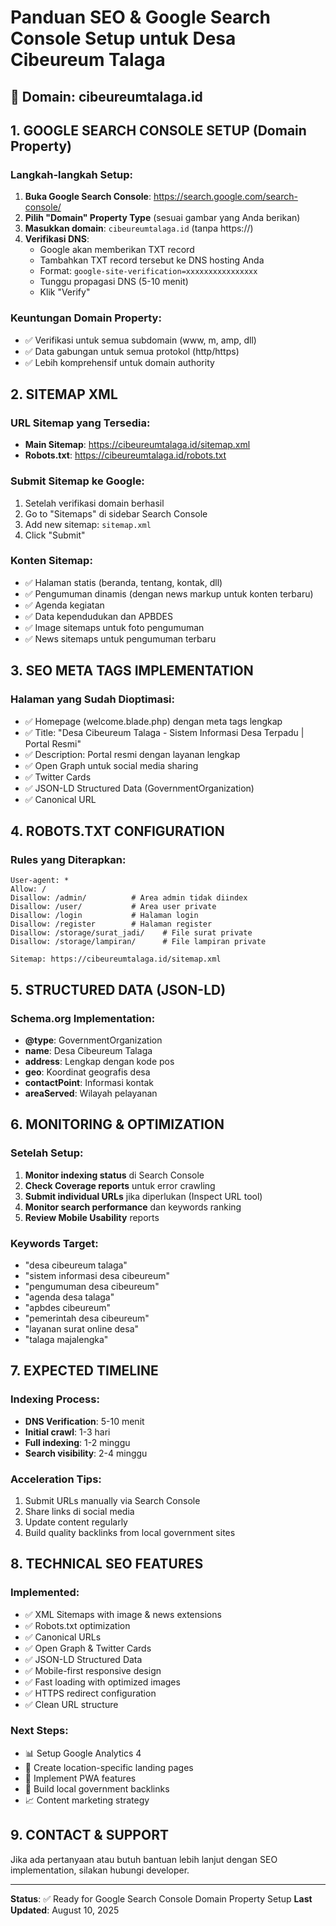 # Panduan SEO & Google Search Console Setup untuk Desa Cibeureum Talaga

## 🎯 Domain: cibeureumtalaga.id

## 1. GOOGLE SEARCH CONSOLE SETUP (Domain Property)

### Langkah-langkah Setup:
1. **Buka Google Search Console**: https://search.google.com/search-console/
2. **Pilih "Domain" Property Type** (sesuai gambar yang Anda berikan)
3. **Masukkan domain**: `cibeureumtalaga.id` (tanpa https://)
4. **Verifikasi DNS**:
   - Google akan memberikan TXT record
   - Tambahkan TXT record tersebut ke DNS hosting Anda
   - Format: `google-site-verification=xxxxxxxxxxxxxxxx`
   - Tunggu propagasi DNS (5-10 menit)
   - Klik "Verify"

### Keuntungan Domain Property:
- ✅ Verifikasi untuk semua subdomain (www, m, amp, dll)
- ✅ Data gabungan untuk semua protokol (http/https)
- ✅ Lebih komprehensif untuk domain authority

## 2. SITEMAP XML

### URL Sitemap yang Tersedia:
- **Main Sitemap**: https://cibeureumtalaga.id/sitemap.xml
- **Robots.txt**: https://cibeureumtalaga.id/robots.txt

### Submit Sitemap ke Google:
1. Setelah verifikasi domain berhasil
2. Go to "Sitemaps" di sidebar Search Console
3. Add new sitemap: `sitemap.xml`
4. Click "Submit"

### Konten Sitemap:
- ✅ Halaman statis (beranda, tentang, kontak, dll)
- ✅ Pengumuman dinamis (dengan news markup untuk konten terbaru)
- ✅ Agenda kegiatan
- ✅ Data kependudukan dan APBDES
- ✅ Image sitemaps untuk foto pengumuman
- ✅ News sitemaps untuk pengumuman terbaru

## 3. SEO META TAGS IMPLEMENTATION

### Halaman yang Sudah Dioptimasi:
- ✅ Homepage (welcome.blade.php) dengan meta tags lengkap
- ✅ Title: "Desa Cibeureum Talaga - Sistem Informasi Desa Terpadu | Portal Resmi"
- ✅ Description: Portal resmi dengan layanan lengkap
- ✅ Open Graph untuk social media sharing
- ✅ Twitter Cards
- ✅ JSON-LD Structured Data (GovernmentOrganization)
- ✅ Canonical URL

## 4. ROBOTS.TXT CONFIGURATION

### Rules yang Diterapkan:
```
User-agent: *
Allow: /
Disallow: /admin/          # Area admin tidak diindex
Disallow: /user/           # Area user private
Disallow: /login           # Halaman login
Disallow: /register        # Halaman register
Disallow: /storage/surat_jadi/    # File surat private
Disallow: /storage/lampiran/      # File lampiran private

Sitemap: https://cibeureumtalaga.id/sitemap.xml
```

## 5. STRUCTURED DATA (JSON-LD)

### Schema.org Implementation:
- **@type**: GovernmentOrganization
- **name**: Desa Cibeureum Talaga
- **address**: Lengkap dengan kode pos
- **geo**: Koordinat geografis desa
- **contactPoint**: Informasi kontak
- **areaServed**: Wilayah pelayanan

## 6. MONITORING & OPTIMIZATION

### Setelah Setup:
1. **Monitor indexing status** di Search Console
2. **Check Coverage reports** untuk error crawling
3. **Submit individual URLs** jika diperlukan (Inspect URL tool)
4. **Monitor search performance** dan keywords ranking
5. **Review Mobile Usability** reports

### Keywords Target:
- "desa cibeureum talaga"
- "sistem informasi desa cibeureum"
- "pengumuman desa cibeureum"
- "agenda desa talaga"
- "apbdes cibeureum"
- "pemerintah desa cibeureum"
- "layanan surat online desa"
- "talaga majalengka"

## 7. EXPECTED TIMELINE

### Indexing Process:
- **DNS Verification**: 5-10 menit
- **Initial crawl**: 1-3 hari
- **Full indexing**: 1-2 minggu
- **Search visibility**: 2-4 minggu

### Acceleration Tips:
1. Submit URLs manually via Search Console
2. Share links di social media
3. Update content regularly
4. Build quality backlinks from local government sites

## 8. TECHNICAL SEO FEATURES

### Implemented:
- ✅ XML Sitemaps with image & news extensions
- ✅ Robots.txt optimization
- ✅ Canonical URLs
- ✅ Open Graph & Twitter Cards
- ✅ JSON-LD Structured Data
- ✅ Mobile-first responsive design
- ✅ Fast loading with optimized images
- ✅ HTTPS redirect configuration
- ✅ Clean URL structure

### Next Steps:
- 📊 Setup Google Analytics 4
- 🎯 Create location-specific landing pages
- 📱 Implement PWA features
- 🔗 Build local government backlinks
- 📈 Content marketing strategy

## 9. CONTACT & SUPPORT

Jika ada pertanyaan atau butuh bantuan lebih lanjut dengan SEO implementation, silakan hubungi developer.

---
**Status**: ✅ Ready for Google Search Console Domain Property Setup
**Last Updated**: August 10, 2025
